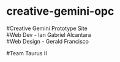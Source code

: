 # creative-gemini-opc

#Creative Gemini Prototype Site
<br>
#Web Dev - Ian Gabriel Alcantara
<br>
#Web Design - Gerald Francisco

#Team Taurus II

